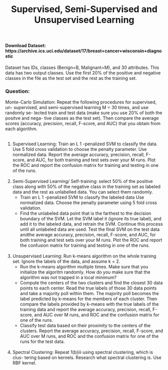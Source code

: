 <header><h1> Supervised, Semi-Supervised and Unsupervised Learning </h1>
</header>

<main>
<section>
<h4> Download Dataset: https://archive.ics.uci.edu/dataset/17/breast+cancer+wisconsin+diagnostic
 </h4>
 <p> Dataset has IDs, classes (Benign=B, Malignant=M), and 30 attributes. This data has two output classes. Use the first 20% of the positive and negative classes in the file as the test set and the rest as the training set.</p>

<h3>Question:</h3>

<div>  Monte-Carlo Simulation: Repeat the following procedures for supervised, un- supervised, and semi-supervised learning M = 30 times, and use randomly se- lected train and test data (make sure you use 20% of both the positve and nega- tive classes as the test set). Then compare the average scores (accuracy, precision, recall, F-score, and AUC) that you obtain from each algorithm.</div>
<br>
<ol> 
    <li>
    Supervised Learning: Train an L 1 -penalized SVM to classify the data. Use 5 fold cross validation to choose the penalty parameter. Use normalized data. Report the average accuracy, precision, recall, F-score, and AUC, for both training and test sets over your M runs. Plot the ROC and report the confusion matrix for training and testing in one of the runs.
    </li>
    <br>
    <li>
    Semi-Supervised Learning/ Self-training: select 50% of the positive class along with 50% of the negative class in the training set as labeled data and the rest as unlabelled data. You can select them randomly.<ul>
    <li>Train an L 1 -penalized SVM to classify the labeled data Use normalized data. Choose the penalty parameter using 5 fold cross validation.</li>
    <li>Find the unlabeled data point that is the farthest to the decision boundary of the SVM. Let the SVM label it (ignore its true label), and add it to the labeled data, and retrain the SVM. Continue this process until all unlabeled data are used. Test the final SVM on the test data andthe average accuracy, precision, recall, F-score, and AUC, for both training and test sets over your M runs. Plot the ROC and report the confusion matrix for training and testing in one of the runs.</li>
    </ul>
    </li>
    <br>
    <li>
    Unsupervised Learning: Run k-means algorithm on the whole training set. Ignore the labels of the data, and assume k = 2.<ul>
    <li>Run the k-means algorithm multiple times. Make sure that you initialize the algoritm randomly. How do you make sure that the algorithm was not trapped in a local minimum?</li>
    <li>Compute the centers of the two clusters and find the closest 30 data points to each center. Read the true labels of those 30 data points and take a majority poll within them. The majority poll becomes the label predicted by k-means for the members of each cluster. Then compare the labels provided by k-means with the true labels of the training data and report the average accuracy, precision, recall, F-score, and AUC over M runs, and ROC and the confusion matrix for one of the runs.</li>
    <li>Classify test data based on their proximity to the centers of the clusters. Report the average accuracy, precision, recall, F-score, and AUC over M runs, and ROC and the confusion matrix for one of the runs for the test data.</li>
    </ul>
    </li>
    <br>
     <li>
    Spectral Clustering: Repeat 1(b)iii using spectral clustering, which is clus- tering based on kernels. Research what spectral clustering is. Use RBF kernel.</li>
</ol>
</section>
</main>

